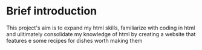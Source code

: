 # Brief introduction

This project's aim is to expand my html skills, familiarize with coding 
in html and ulitimately consolidate my knowledge of html by creating a 
website that features e some recipes for dishes worth making 
them
